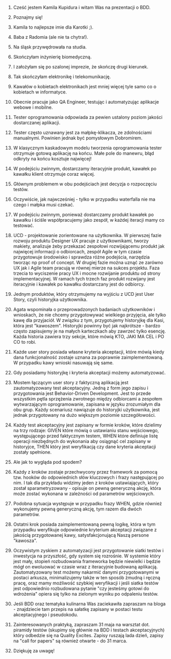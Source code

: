 1. Cześć jestem Kamila Kupidura i witam Was na prezentacji o BDD.

2. Poznajmy się!

3. Kamila to najlepsze imie dla Karotki ;).

4. Baba z Radomia (ale nie ta chytra!).

5. Na śląsk przywędrowała na studia.

6. Skończyłam inżynierię biomedyczną.

7. I założyłam się po szalonej imprezie, że skończę drugi kierunek.

8. Tak skończyłam elektronikę i telekomunikację.

9. Kawałów o kobietach elektronikach jest mniej więcej tyle samo co o kobietach w informatyce.

10. Obecnie pracuje jako QA Engineer, testując i automatyzując aplikacje webowe i mobilne.

11. Tester oprogramowania odpowiada za pewien ustalony poziom jakości dostarczanej aplikacji.

12. Tester często uznawany jest za małpkę-klikacza, ze zdolnościami manualnymi. Powinien jednak być pomysłowym Dobromirem.

13. W klasycznym kaskadowym modelu tworzenia oprogramowania tester otrzymuje gotową aplikację na końcu. Małe pole do manewru, błąd odkryty na końcu kosztuje najwięcej!

14. W podejściu zwinnym, dostarczamy iteracyjnie produkt, kawałek po kawałku klient otrzymuje coraz więcej.

15. Głównym problemem w obu podejściach jest decyzja o rozpoczęciu testów.

16. Oczywiście, jak najwcześniej - tylko w przypadku waterfalla nie ma czego i małpka musi czekać.

17. W podejściu zwinnym, ponieważ dostarczamy produkt kawałek po kawałku i ściśle współpracujemy jako zespół, w każdej iteracji mamy co testować.

18. UCD - projektowanie zorientowane na użytkownika. W pierwszej fazie rozwoju produktu Designer UX pracuje z użytkownikami, tworzy makiety, analizuje żeby przekazać zespołowi rozwijającemu produkt jak najwięcej informacji o odbiorcach, zespół Agile w tym czasie przygotowuje środowisko i sprawdza różne podejścia, narzędzia tworząc np proof of concept. W drugiej fazie można uznąć ze zarówno UX jak i Agile team pracują w równej mierze na sukces projektu. Faza trzecia to wyciszenie pracy UX i mocne rozwijanie produktu od strony implementacyjnej. W ramach tych trzech faz produkt rozwijany jest iteracyjnie i kawałek po kawałku dostarczany jest do odbiorcy.

19. Jednym produktów, który otrzymujemy na wyjściu z UCD jest User Story, czyli historyjka użytkownika.

20. Agata wspominała o przeprowadzonych badaniach użytkowników i wnioskach, że nie chcemy przygotowywać wielkiego przyjęcia, ale tylko kawę dla przyjaciół. W związku z tym, przygotujemy historyjkę dla Kasi, która jest "kawoszem". Historyjki powinny być jak najkrótsze - bardzo często zapisujemy je na małych karteczkach aby zawrzeć tylko esencję. Każda historia zawiera trzy sekcje, które mówią KTO, JAKI MA CEL i PO CO to robi.

21. Każde user story posiada własne kryteria akceptacji, które mówią kiedy dana funkcjonalność zostaje uznana za poprawnie zaimplementowaną. W przypadku kawy wnioski nasuwają się same.

22. Gdy posiadamy historyjkę i kryteria akceptacji możemy automatyzować.

23. Mostem łączącym user story z faktyczną aplikacją jest zautomatyzowany test akceptacyjny. Jedną z form jego zapisu i przygotowania jest Behavior-Driven Development. Jest to przede wszystkim pętla sprzężenia zwrotnego między odbiorcami a zespołem wytwarzającym oprogramowanie, zapisana w języku zrozumiałym dla obu grup. Każdy scenariusz nawiązuje do historyjki użytkownika, jest jednak przygotowany na dużo większym poziomie szczegółowości.

24. Każdy test akceptacyjny jest zapisany w formie kroków, które dzielimy na trzy rodzaje: GIVEN które mówią o ustawianiu stanu wejściowego, występującego przed faktycznym testem, WHEN które definiuje listę operacji niezbędnych do wykonania aby osiągnąć cel zapisany w historyjce, THEN który jest weryfikacją czy dane kryteria akceptacji zostały spełnione.

25. Ale jak to wygląda pod spodem?

26. Każdy z kroków zostaje przechwycony przez framework za pomocą tzw. hooków do odpowiednich słów kluczowych i frazy następującej po nim. I tak dla przykładu widzimy jeden z kroków ustawiających, który został sparametryzowany - opisuje on pewną generyczną akcję, która może zostać wykonana w zależności od parametrów wejściowych.

27. Podobna sytuacja występuje w przypadku frazy WHEN, gdzie również wykonujemy pewną generyczną akcję, tym razem dla dwóch parametrów.

28. Ostatni krok posiada zaimplementowaną pewną logikę, która w tym przypadku weryfikuje odpowiednie kryterium akceptacji związane z jakością przygotowanej kawy, satysfakcjonującą Naszą persone "kawosza".


29. Oczywistym zyskiem z automatyzacji jest przygotowanie siatki testów i inwestycja na przyszłość, gdy system się rozrośnie. W systemie który jest mały, stopień rozbudowania frameworka będzie niewielki i będzie mógł on ewoluować w czasie wraz z iteracyjnie budowaną aplikacją. Zautomatyzowany test możemy nakarmić danymi przygotowanymi w postaci arkusza, minimalizujemy także w ten sposób żmudną i ręczną pracę, oraz mamy możliwość szybkiej weryfikacji i jeśli siatka testów jest odpowiednio rozbudowana pytanie "czy jesteśmy gotowi do wdrożenia" opiera się tylko na zielonym wyniku po odpaleniu testów.


30. Jeśli BDD oraz tematyka kulinarna Was zaciekawiła zapraszam na bloga - znajdziecie tam przepis na sałatkę zapisany w postaci testu akceptacyjnego i pseudokodu.

31. Zainteresowanych praktyką, zapraszam 31 maja na warsztat dot. piramidy testów (skupimy się głównie na BDD i testach akceptacyjnych) który odbedzie się na Quality Excites. Zapisy ruszają lada dzień, zapisy na "call for papers" są również otwarte - do 31 marca.

32. Dziękuję za uwagę!